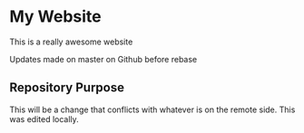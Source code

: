 # My Website

This is a really awesome website

Updates made on master on Github before rebase

## Repository Purpose

This will be a change that conflicts 
with whatever is on the remote side.
This was edited locally.
